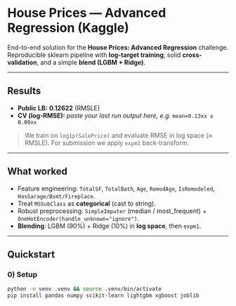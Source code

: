 # House Prices — Advanced Regression (Kaggle)

End-to-end solution for the **House Prices: Advanced Regression** challenge.  
Reproducible sklearn pipeline with **log-target training**, solid **cross-validation**, and a simple **blend (LGBM + Ridge)**.

---

## Results
- **Public LB:** **0.12622** (RMSLE)
- **CV (log-RMSE):** _paste your last run output here, e.g._ `mean=0.13xx ± 0.00xx`

> We train on `log1p(SalePrice)` and evaluate RMSE in log space (≈ RMSLE). For submission we apply `expm1` back-transform.

---

## What worked
- Feature engineering: `TotalSF`, `TotalBath`, `Age`, `RemodAge`, `IsRemodeled`, `HasGarage/Bsmt/Fireplace`.
- Treat `MSSubClass` as **categorical** (cast to string).
- Robust preprocessing: `SimpleImputer` (median / most_frequent) + `OneHotEncoder(handle_unknown="ignore")`.
- **Blending**: LGBM (90%) + Ridge (10%) in **log space**, then `expm1`.

---

## Quickstart

### 0) Setup
```bash
python -m venv .venv && source .venv/bin/activate
pip install pandas numpy scikit-learn lightgbm xgboost joblib

